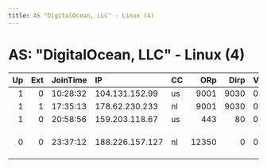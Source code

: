 ```yaml
---
title: AS "DigitalOcean, LLC" - Linux (4)
---
```


# AS: "DigitalOcean, LLC" - Linux (4)

|   Up |   Ext | JoinTime   | IP              | CC   |   ORp |   Dirp | Version   | Contact                      | Nickname         |   eFamMembers |
|-----:|------:|:-----------|:----------------|:-----|------:|-------:|:----------|:-----------------------------|:-----------------|--------------:|
|    1 |     0 | 10:28:32   | 104.131.152.99  | us   |  9001 |   9030 | 0.3.1.9   | None                         | Unnamed          |             1 |
|    1 |     1 | 17:35:13   | 178.62.230.233  | nl   |  9001 |   9030 | 0.3.1.9   | None                         | FCKtheFCCFreeWAN |             1 |
|    1 |     0 | 20:58:56   | 159.203.118.67  | us   |   443 |     80 | 0.2.9.13  | None                         | parcomnore       |             1 |
|    0 |     0 | 23:37:12   | 188.226.157.127 | nl   | 12350 |      0 | 0.2.9.12  | Adyku &lt;adicel ady@yahoo.c | Adyku            |             1 |
